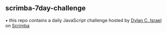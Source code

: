 ## scrimba-7day-challenge

• this repo contains a daily JavaScript challenge hosted by [Dylan C. Israel](http://www.dylanisrael.com/) on [Scrimba](http://www.scrimba.com)

